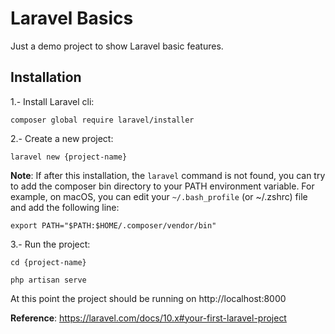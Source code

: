 # Laravel Basics

Just a demo project to show Laravel basic features.

## Installation

1.- Install Laravel cli:

`composer global require laravel/installer`

2.- Create a new project:

`laravel new {project-name}`

**Note**: If after this installation, the `laravel` command is not found, you can try to add the composer bin directory to your PATH environment variable. For example, on macOS, you can edit your `~/.bash_profile` (or ~/.zshrc) file and add the following line:

`export PATH="$PATH:$HOME/.composer/vendor/bin"`

3.- Run the project:

```cd {project-name}```

```php artisan serve```

At this point the project should be running on http://localhost:8000

**Reference**: https://laravel.com/docs/10.x#your-first-laravel-project
